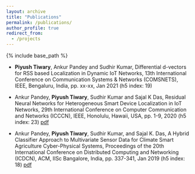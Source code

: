 ```yaml
---
layout: archive
title: "Publications"
permalink: /publications/
author_profile: true
redirect_from:
  - /projects
---
```



{% include base_path %}

* **Piyush Tiwary**, Ankur Pandey and Sudhir Kumar, Differential d-vectors for RSS based Localization in Dynamic IoT Networks, 13th International Conference on Communication Systems & Networks (COMSNETS), IEEE, Bengaluru, India, pp. xx-xx, Jan 2021  (h5 index: 19)

* Ankur Pandey, **Piyush Tiwary**, Sudhir Kumar and Sajal K Das, Residual Neural Networks for Heterogeneous Smart Device Localization in IoT Networks, 29th International Conference on Computer Communication and Networks (ICCCN), IEEE, Honolulu, Hawaii, USA, pp. 1-9, 2020 (h5 index: 23) [pdf](https://ieeexplore.ieee.org/document/9209703)


* Ankur Pandey, **Piyush Tiwary**, Sudhir Kumar, and Sajal K. Das, A Hybrid Classifier Approach to Multivariate Sensor Data for Climate Smart Agriculture Cyber-Physical Systems, Proceedings of the 20th International Conference on Distributed Computing and Networking (ICDCN), ACM, IISc Bangalore, India, pp. 337-341, Jan 2019 (h5 index: 18) [pdf](https://dl.acm.org/citation.cfm?id=3288621)